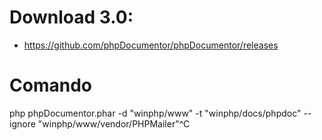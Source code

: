 
# Download 3.0: 
 - https://github.com/phpDocumentor/phpDocumentor/releases

# Comando
php phpDocumentor.phar -d "winphp/www" -t "winphp/docs/phpdoc" --ignore "winphp/www/vendor/PHPMailer"^C
